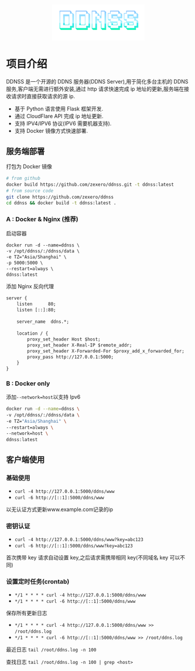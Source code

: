 <div align=center>
   <img src="logo.png" width=50% alt="DDNS Server">
</div>

# 项目介绍

DDNSS 是一个开源的 DDNS 服务器(DDNS Server),用于简化多台主机的 DDNS 服务,客户端无需进行额外安装,通过 http 请求快速完成 ip 地址的更新,服务端在接收请求时直接获取请求的源 ip.

- 基于 Python 语言使用 Flask 框架开发.
- 通过 CloudFlare API 完成 ip 地址更新.
- 支持 IPV4/IPV6 协议(IPV6 需要机器支持).
- 支持 Docker 镜像方式快速部署.

## 服务端部署

打包为 Docker 镜像

```bash
# from github
docker build https://github.com/zexero/ddnss.git -t ddnss:latest
# from source code
git clone https://github.com/zexero/ddnss
cd ddnss && docker build -t ddnss:latest .
```

### A : Docker & Nginx (推荐)

启动容器

```shell
docker run -d --name=ddnss \
-v /opt/ddnss/:/ddnss/data \
-e TZ="Asia/Shanghai" \
-p 5000:5000 \
--restart=always \
ddnss:latest
```

添加 Nginx 反向代理

```nginx
server {
    listen      80;
    listen [::]:80;

    server_name  ddns.*;

    location / {
        proxy_set_header Host $host;
        proxy_set_header X-Real-IP $remote_addr;
        proxy_set_header X-Forwarded-For $proxy_add_x_forwarded_for;
        proxy_pass http://127.0.0.1:5000;
    }
}
```

### B : Docker only

添加`--network=host`以支持 Ipv6

```bash
docker run -d --name=ddnss \
-v /opt/ddnss/:/ddnss/data \
-e TZ="Asia/Shanghai" \
--restart=always \
--network=host \
ddnss:latest
```

## 客户端使用

### 基础使用

- `curl -4 http://127.0.0.1:5000/ddns/www`
- `curl -6 http://[::1]:5000/ddns/www`

以无认证方式更新www.example.com记录的ip

### 密钥认证

- `curl -4 http://127.0.0.1:5000/ddns/www?key=abc123`
- `curl -6 http://[::1]:5000/ddns/www?key=abc123`

首次携带 key 请求自动设置 key,之后请求需携带相同 key(不同域名 key 可以不同)

### 设置定时任务(crontab)

- `*/1 * * * * curl -4 http://127.0.0.1:5000/ddns/www`
- `*/1 * * * * curl -6 http://[::1]:5000/ddns/www`

保存所有更新日志

- `*/1 * * * * curl -4 http://127.0.0.1:5000/ddns/www >> /root/ddns.log`
- `*/1 * * * * curl -6 http://[::1]:5000/ddns/www >> /root/ddns.log`

最近日志 `tail /root/ddns.log -n 100`

查找日志 `tail /root/ddns.log -n 100 | grep <host>`
